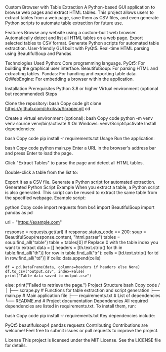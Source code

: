 Custom Browser with Table Extraction
A Python-based GUI application to browse web pages and extract HTML tables. This project allows users to extract tables from a web page, save them as CSV files, and even generate Python scripts to automate table extraction for future use.

Features
Browse any website using a custom-built web browser.
Automatically detect and list all HTML tables on a web page.
Export selected tables to CSV format.
Generate Python scripts for automated table extraction.
User-friendly GUI built with PyQt5.
Real-time HTML parsing using BeautifulSoup and Pandas.

Technologies Used
Python: Core programming language.
PyQt5: For building the graphical user interface.
BeautifulSoup: For parsing HTML and extracting tables.
Pandas: For handling and exporting table data.
QtWebEngine: For embedding a browser within the application.

Installation
Prerequisites
Python 3.8 or higher
Virtual environment (optional but recommended)
Steps

Clone the repository:
bash
Copy code
git clone https://github.com/chxikva/Scraper.git
cd <your-repo>

Create a virtual environment (optional):
bash
Copy code
python -m venv venv
source venv/bin/activate  # On Windows: venv\Scripts\activate
Install dependencies:

bash
Copy code
pip install -r requirements.txt
Usage
Run the application:

bash
Copy code
python main.py
Enter a URL in the browser's address bar and press Enter to load the page.

Click "Extract Tables" to parse the page and detect all HTML tables.

Double-click a table from the list to:

Export it as a CSV file.
Generate a Python script for automated extraction.
Generated Python Script Example
When you extract a table, a Python script is also generated. This script can be reused to extract the same table from the specified webpage. Example script:

python
Copy code
import requests
from bs4 import BeautifulSoup
import pandas as pd

url = "https://example.com"

response = requests.get(url)
if response.status_code == 200:
    soup = BeautifulSoup(response.content, "html.parser")
    tables = soup.find_all("table")
    table = tables[0]  # Replace 0 with the table index you want to extract
    data = []
    headers = [th.text.strip() for th in table.find_all("th")]
    for row in table.find_all("tr"):
        cells = [td.text.strip() for td in row.find_all("td")]
        if cells:
            data.append(cells)

    df = pd.DataFrame(data, columns=headers if headers else None)
    df.to_csv("output.csv", index=False)
    print("Table data saved to output.csv")
else:
    print("Failed to retrieve the page.")
Project Structure
bash
Copy code
<project-root>/
│
├── scrape.py               # Functions for table extraction and script generation
├── main.py                 # Main application file
├── requirements.txt        # List of dependencies
└── README.md               # Project documentation
Dependencies
All required dependencies are listed in requirements.txt. To install them, run:

bash
Copy code
pip install -r requirements.txt
Key dependencies include:

PyQt5
beautifulsoup4
pandas
requests
Contributing
Contributions are welcome! Feel free to submit issues or pull requests to improve the project.

License
This project is licensed under the MIT License. See the LICENSE file for details.

